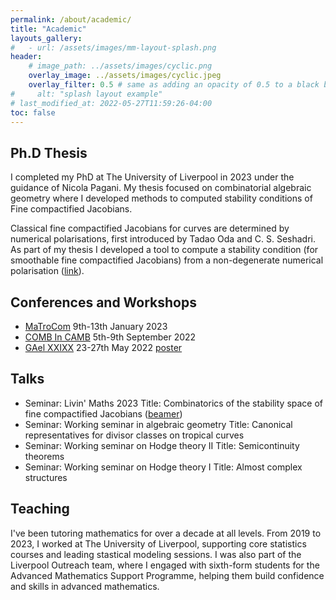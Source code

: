 ```yaml
---
permalink: /about/academic/
title: "Academic"
layouts_gallery:
#   - url: /assets/images/mm-layout-splash.png
header:
    # image_path: ../assets/images/cyclic.png
    overlay_image: ../assets/images/cyclic.jpeg
    overlay_filter: 0.5 # same as adding an opacity of 0.5 to a black background
#     alt: "splash layout example"
# last_modified_at: 2022-05-27T11:59:26-04:00
toc: false
---
```


## Ph.D Thesis

I completed my PhD at The University of Liverpool in 2023 under the guidance of Nicola Pagani. My thesis focused on combinatorial algebraic geometry where I developed methods to computed stability conditions of Fine compactified Jacobians.

Classical fine compactified Jacobians for curves are determined by numerical polarisations, first introduced by Tadao Oda and C. S. Seshadri. 
As part of my thesis I developed a tool to compute a stability condition (for smoothable fine compactified Jacobians) from a non-degenerate numerical polarisation ([link](https://github.com/rhyslwells/Stability_conditions_fine_compactified_jacobians/blob/master/Notebooks/2_phi_calculator.ipynb)).

## Conferences and Workshops

- [MaTroCom](https://sites.google.com/view/matrocomlondon/home) 9th-13th January  2023
- [COMB In CAMB](https://sites.google.com/view/combincamb2022/) 5th-9th September 2022
- [GAel XXIXX](https://sites.google.com/view/gaelxxix/home) 23-27th May 2022 [poster](/Gael_Poster.pdf)

## Talks

- Seminar: Livin' Maths 2023 Title: Combinatorics of the stability space of fine compactified Jacobians ([beamer](/Livin_Maths_Seminar.pdf))
- Seminar: Working seminar in algebraic geometry  Title: Canonical representatives for divisor classes on tropical curves
- Seminar: Working seminar on Hodge theory II Title: Semicontinuity theorems
- Seminar: Working seminar on Hodge theory I Title: Almost complex structures

## Teaching

I've been tutoring mathematics for over a decade at all levels. From 2019 to 2023, I worked at The University of Liverpool, supporting core statistics courses and leading stastical modeling sessions. I was also part of the Liverpool Outreach team, where I engaged with sixth-form students for the Advanced Mathematics Support Programme, helping them build confidence and skills in advanced mathematics.






